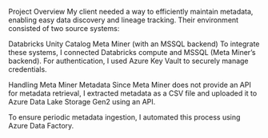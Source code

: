 Project Overview
My client needed a way to efficiently maintain metadata, enabling easy data discovery and lineage tracking. Their environment consisted of two source systems:

Databricks Unity Catalog
Meta Miner (with an MSSQL backend)
To integrate these systems, I connected Databricks compute and MSSQL (Meta Miner’s backend). For authentication, I used Azure Key Vault to securely manage credentials.

Handling Meta Miner Metadata
Since Meta Miner does not provide an API for metadata retrieval, I extracted metadata as a CSV file and uploaded it to Azure Data Lake Storage Gen2 using an API.

To ensure periodic metadata ingestion, I automated this process using Azure Data Factory.
